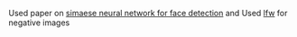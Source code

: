 Used paper on [simaese neural network for face detection](url) and 
Used [lfw](url) for negative images
